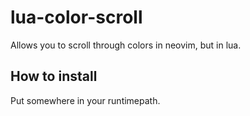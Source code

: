 # lua-color-scroll
Allows you to scroll through colors in neovim, but in lua.

## How to install
Put somewhere in your runtimepath.
